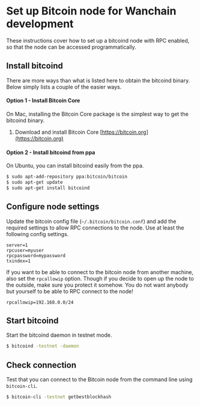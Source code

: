 # Set up Bitcoin node for Wanchain development

These instructions cover how to set up a bitcoind node with RPC enabled, so
that the node can be accessed programmatically.

## Install bitcoind

There are more ways than what is listed here to obtain the bitcoind binary.
Below simply lists a couple of the easier ways.

#### Option 1 - Install Bitcoin Core

On Mac, installing the Bitcoin Core package is the simplest way to get the bitcoind binary.

1. Download and install Bitcoin Core [https://bitcoin.org](https://bitcoin.org)

#### Option 2 - Install bitcoind from ppa

On Ubuntu, you can install bitcoind easily from the ppa.

```bash
$ sudo apt-add-repository ppa:bitcoin/bitcoin
$ sudo apt-get update
$ sudo apt-get install bitcoind
```
## Configure node settings

Update the bitcoin config file (`~/.bitcoin/bitcoin.conf`) and add the required
settings to allow RPC connections to the node. Use at least the following
config settings.

```
server=1
rpcuser=myuser
rpcpassword=mypassword
txindex=1
```

If you want to be able to connect to the bitcoin node from another machine,
also set the `rpcallowip` option. Though if you decide to open up the node to
the outside, make sure you protect it somehow. You do not want anybody but
yourself to be able to RPC connect to the node!

```
rpcallowip=192.168.0.0/24
```

## Start bitcoind

Start the bitcoind daemon in testnet mode.

```bash
$ bitcoind -testnet -daemon
```

## Check connection

Test that you can connect to the Bitcoin node from the command line using
`bitcoin-cli`.

```bash
$ bitcoin-cli -testnet getbestblockhash
```
